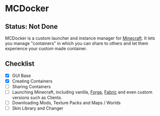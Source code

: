 # MCDocker
## Status: Not Done
MCDocker is a custom launcher and instance manager for [Minecraft](https://minecraft.net). It lets you manage "containers" in which you can share to others and let them experience your custom made container.

## Checklist
- [x] GUI Base
- [x] Creating Containers
- [ ] Sharing Containers 
- [ ] Launching Minecraft, including vanilla, [Forge](https://files.minecraftforge.net/net/minecraftforge/forge/), [Fabric](https://fabricmc.net) and even custom versions such as Clients.
- [ ] Downloading Mods, Texture Packs and Maps / Worlds
- [ ] Skin Library and Changer
